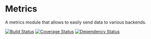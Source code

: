# Metrics
A metrics module that allows to easily send data to various backends.

[![Build Status](https://travis-ci.org/Cheevr/Metrics.svg?branch=master)](https://travis-ci.org/Cheevr/Metrics)
[![Coverage Status](https://coveralls.io/repos/Cheevr/Metrics/badge.svg?branch=master&service=github)](https://coveralls.io/github/Cheevr/Metrics?branch=master)
[![Dependency Status](https://david-dm.org/Cheevr/Metrics.svg)](https://david-dm.org/Cheevr/Metrics)
